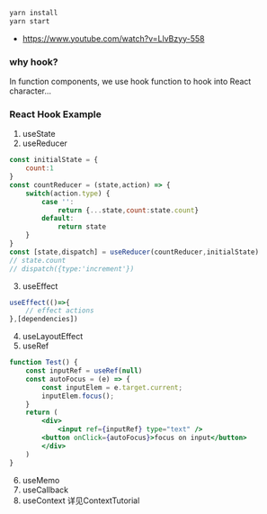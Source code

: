 ```sh
yarn install
yarn start
```

- https://www.youtube.com/watch?v=LlvBzyy-558

### why hook?
In function components, we use hook function to hook into React character...

### React Hook Example
1. useState
2. useReducer
```js
const initialState = {
    count:1
}
const countReducer = (state,action) => {
    switch(action.type) {
        case '':
            return {...state,count:state.count}
        default:
            return state
    }
}
const [state,dispatch] = useReducer(countReducer,initialState)
// state.count
// dispatch({type:'increment'})
```
3. useEffect
```js
useEffect(()=>{
    // effect actions
},[dependencies])
```
4. useLayoutEffect
5. useRef
```jsx
function Test() {
    const inputRef = useRef(null)
    const autoFocus = (e) => {
        const inputElem = e.target.current;
        inputElem.focus();
    }
    return (
        <div>
            <input ref={inputRef} type="text" />
        <button onClick={autoFocus}>focus on input</button>
        </div>
    )
}
```
6. useMemo
7. useCallback
8.  useContext
详见ContextTutorial
